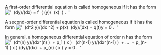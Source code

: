 A first-order differential equation is called homogeneous if it has the
form
!['  (dy)/(dx) = f  ( (y)/  (x)  ) .  '](../dictionary/equation_images/3652.1..png)

A second-order differential equation is called homogeneous if it has the
form
!['  (d\^2 y)/(dx \^2) + p(x)  (dy)/(dx) + q(t)y = 0 .  '](../dictionary/equation_images/3652.2..png)

In general, a homogeneous differential equation of order n has the form
!['  (d\^(n) y)/(dx\^(n) )  + p\_1 ( x )   (d\^(n-1) y)/(dx\^(n-1)
)  + ...  + p\_(n-1) ( x ) (dy)/(dx)  + p\_(n) ( x ) y = 0 .  '](../dictionary/equation_images/3652.3..png)
